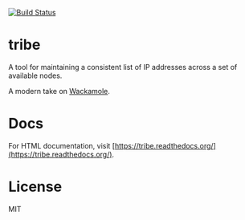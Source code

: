 [![Build Status](http://img.shields.io/travis/retr0h/tribe.svg?style=flat-square)](https://travis-ci.org/retr0h/tribe)

tribe
=====

A tool for maintaining a consistent list of IP addresses across a set of available nodes.

A modern take on [Wackamole](http://www.backhand.org/wackamole).

Docs
====

For HTML documentation, visit [https://tribe.readthedocs.org/](https://tribe.readthedocs.org/).

License
=======

MIT
